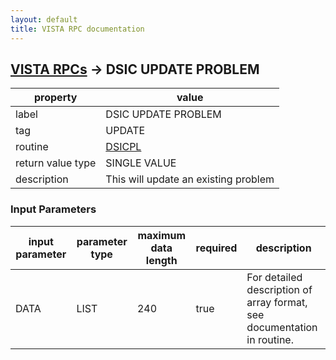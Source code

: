 ```yaml
---
layout: default
title: VISTA RPC documentation
---
```




## [VISTA RPCs](TableOfContent.md) &#8594; DSIC UPDATE PROBLEM 

 property | value 
--- | --- 
 label | DSIC UPDATE PROBLEM
 tag | UPDATE
 routine | [DSICPL](http://code.osehra.org/dox/Routine_DSICPL_source.html)
 return value type | SINGLE VALUE
 description | This will update an existing problem

### Input Parameters

| input parameter | parameter type | maximum data length | required | description | 
| --- | --- | --- | --- | --- | 
| DATA | LIST | 240 | true | For detailed description of array format, see documentation in routine. | 